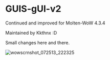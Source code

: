 GUIS-gUI-v2
===========

Continued and improved for Molten-WoW 4.3.4

Maintained by Kkthnx :D 

Small changes here and there.

![wowscrnshot_072513_222325](https://f.cloud.github.com/assets/1692977/860380/7ece332e-f5a4-11e2-8b17-378e4a10b0ef.png)
